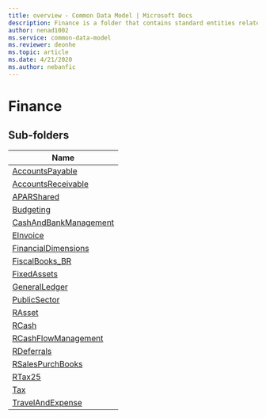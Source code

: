 ```yaml
---
title: overview - Common Data Model | Microsoft Docs
description: Finance is a folder that contains standard entities related to the Common Data Model.
author: nenad1002
ms.service: common-data-model
ms.reviewer: deonhe
ms.topic: article
ms.date: 4/21/2020
ms.author: nebanfic
---
```


# Finance


## Sub-folders

|Name|
|---|
|[AccountsPayable](AccountsPayable/overview.md)|
|[AccountsReceivable](AccountsReceivable/overview.md)|
|[APARShared](APARShared/overview.md)|
|[Budgeting](Budgeting/overview.md)|
|[CashAndBankManagement](CashAndBankManagement/overview.md)|
|[EInvoice](EInvoice/overview.md)|
|[FinancialDimensions](FinancialDimensions/overview.md)|
|[FiscalBooks_BR](FiscalBooks_BR/overview.md)|
|[FixedAssets](FixedAssets/overview.md)|
|[GeneralLedger](GeneralLedger/overview.md)|
|[PublicSector](PublicSector/overview.md)|
|[RAsset](RAsset/overview.md)|
|[RCash](RCash/overview.md)|
|[RCashFlowManagement](RCashFlowManagement/overview.md)|
|[RDeferrals](RDeferrals/overview.md)|
|[RSalesPurchBooks](RSalesPurchBooks/overview.md)|
|[RTax25](RTax25/overview.md)|
|[Tax](Tax/overview.md)|
|[TravelAndExpense](TravelAndExpense/overview.md)|



